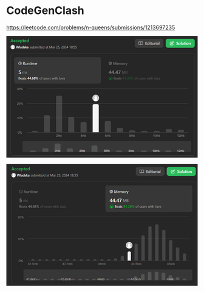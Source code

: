 # CodeGenClash

https://leetcode.com/problems/n-queens/submissions/1213697235

![runtime](./images/leetcodesummary/runtime.png)

![memory](./images/leetcodesummary/memory.png)